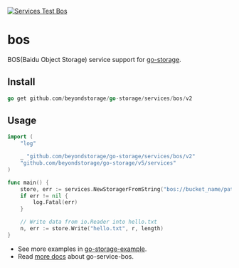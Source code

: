 [![Services Test Bos](https://github.com/beyondstorage/go-storage/actions/workflows/services-test-bos.yml/badge.svg)](https://github.com/beyondstorage/go-storage/actions/workflows/services-test-bos.yml)

# bos

BOS(Baidu Object Storage) service support for [go-storage](https://github.com/beyondstorage/go-storage).

## Install

```go
go get github.com/beyondstorage/go-storage/services/bos/v2
```

## Usage

```go
import (
	"log"

	_ "github.com/beyondstorage/go-storage/services/bos/v2"
	"github.com/beyondstorage/go-storage/v5/services"
)

func main() {
	store, err := services.NewStoragerFromString("bos://bucket_name/path/to/workdir")
	if err != nil {
		log.Fatal(err)
	}

	// Write data from io.Reader into hello.txt
	n, err := store.Write("hello.txt", r, length)
}
```

- See more examples in [go-storage-example](https://github.com/beyondstorage/go-storage-example).
- Read [more docs](https://beyondstorage.io/docs/go-storage/services/bos) about go-service-bos.
